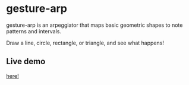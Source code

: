 # gesture-arp

gesture-arp is an arpeggiator that maps basic geometric shapes to note patterns and intervals.

Draw a line, circle, rectangle, or triangle, and see what happens!

## Live demo

[here!](https://gesture-arp-2f5c3403eb85.herokuapp.com)